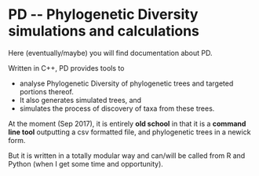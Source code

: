 # PD -- Phylogenetic Diversity simulations and calculations  

Here (eventually/maybe) you will find documentation about PD.

Written in C++, PD provides tools to
* analyse Phylogenetic Diversity of phylogenetic trees and targeted portions thereof.
* It also generates simulated trees, and 
* simulates the process of discovery of taxa from these trees.

At the moment (Sep 2017), it is entirely **old school** in that it is a **command line tool** outputting a csv formatted file, and phylogenetic trees in a newick form.

But it is written in a totally modular way and can/will be called from R and Python (when I get some time and opportunity).
